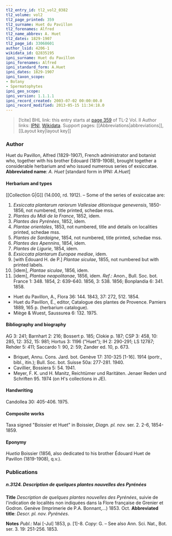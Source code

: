 ```yaml
---
tl2_entry_id: tl2_vol2_0382
tl2_volume: vol2
tl2_page_printed: 359
tl2_surname: Huet du Pavillon
tl2_forenames: Alfred
tl2_name_abbrev: A. Huet
tl2_dates: 1829-1907
tl2_page_id: 33068601
author_lsid: 4206-1
wikidata_id: Q2835195
ipni_surname: Huet du Pavillon
ipni_forenames: Alfred
ipni_standard_form: A.Huet
ipni_dates: 1829-1907
ipni_taxon_scope: 
- Botany
- Spermatophytes
ipni_geo_scope: 
ipni_version: 1.1.1.1
ipni_record_created: 2003-07-02 00:00:00.0
ipni_record_modified: 2013-05-15 11:34:18.0
---
```


> [!cite] BHL link: this entry starts at [page 359](https://www.biodiversitylibrary.org/page/33068601) of TL-2 Vol. II
> Author links: [IPNI](https://www.ipni.org/a/4206-1), [Wikidata](https://www.wikidata.org/wiki/Q2835195). Support pages: [[Abbreviations|abbreviations]], [[Layout key|layout key]]

### Author

Huet du Pavillon, Alfred (1829-1907), French administrator and botanist who, together with his brother Edouard (1819-1908), brought together a considerable herbarium and who issued numerous series of exsiccatae. 
**Abbreviated name**: *A. Huet* \[standard form in IPNI: *A.Huet*\]

#### Herbarium and types

[[Collection G|G]] (14.000, rd. 1912). – Some of the series of exsiccatae are:
1. *Exsiccata plantarum rariorum Vallesiae ditionisque genevensis*, 1850-1856, not numbered, title printed, schedae mss.
2. *Plantes du Midi de la France*, 1852, idem.
3. *Plantes des Pyrénées*, 1852, idem.
4. *Plantae orientales*, 1853, not numbered, title and details on localities printed, schedae mss.
5. *Plantes de Sardaigne*, 1854, not numbered, title printed, schedae mss.
6. *Plantes des Apennins*, 1854, idem.
7. *Plantes de Ligurie*, 1854, idem.
8. *Exsiccata plantarum Europae mediae*, idem.
9. \[with Édouard H. de P.\] *Plantae siculae*, 1855, not numbered but with printed labels.
10. \[idem\], *Plantae siculae*, 1856, idem.
11. \[idem\], *Plantae neapolitanae*, 1856, idem.
*Ref*.: Anon., Bull. Soc. bot. France 1: 348. 1854, 2: 639-640. 1856, 3: 538. 1856; Bonplandia 6: 341. 1858.
- Huet du Pavillon, A., Flora 36: 144. 1843, 37: 272, 512. 1854.
- Huet du Pavillon, É., editor, Catalogue des plantes de Provence. Pamiers 1889, 165 p. (herbarium catalogue).
- Miège & Wuest, Saussurea 6: 132. 1975.

#### Bibliography and biography

AG 3: 241; Barnhart 2: 216; Bossert p. 185; Clokie p. 187; CSP 3: 458, 10: 285, 12: 352, 15: 981; Hortus 3: 1196 ("Huet"); IH 2: 290-291; LS 12787; Rehder 5: 411; Saccardo 1: 90, 2: 59; Zander ed. 10, p. 673.
- Briquet, Annu. Cons. Jard. bot. Genève 17: 310-325 \[1-16\]. 1914 (portr., bibl., itin.); Bull. Soc. bot. Suisse 50a: 277-281. 1940.
- Cavillier, Bossiera 5: 54. 1941.
- Meyer, F. K. und H. Manitz, Reichtümer und Raritäten. Jenaer Reden und Schriften 95. 1974 (on H's collections in JE).

#### Handwriting

Candollea 30: 405-406. 1975.

#### Composite works

Taxa signed "Boissier et Huet" in Boissier, *Diagn. pl. nov.* ser. 2. 2-6, 1854-1859.

#### Eponymy

*Huetia* Boissier (1856, also dedicated to his brother Édouard Huet de Pavillon (1819-1908), q.v.).

### Publications

##### n.3124. Description de quelques plantes nouvelles des Pyrénées

**Title**
*Description de quelques plantes nouvelles des Pyrénées*, suivie de l'indication de localités non indiquées dans la Flore française de Grenier et Godron. Genève (Imprimerie de P.A. Bonnant,...) 1853. Oct.
**Abbreviated title**: *Descr. pl. nov. Pyrénées*.

**Notes**
*Publ*.: Mai \[-Jul\] 1853, p. \[1\]-8. *Copy*: G. – See also Ann. Sci. Nat., Bot. ser. 3. 19: 251-256. 1853.

